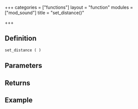 +++
categories = ["functions"]
layout = "function"
modules = ["mod_sound"]
title = "set_distance()"

+++

## Definition

    set_distance ( )

## Parameters

## Returns

## Example

